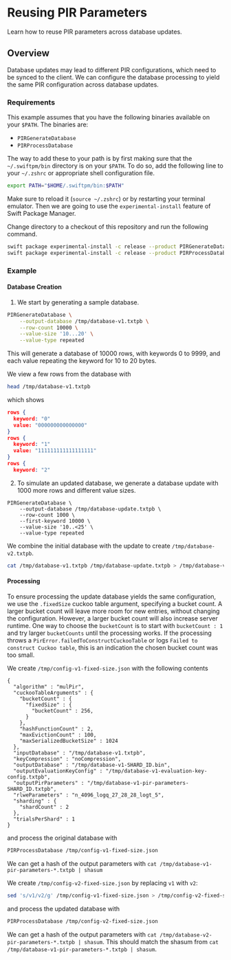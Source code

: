 # Reusing PIR Parameters

Learn how to reuse PIR parameters across database updates.

## Overview
Database updates may lead to different PIR configurations, which need to be synced to the client.
We can configure the database processing to yield the same PIR configuration across database updates.

### Requirements
This example assumes that you have the following binaries available on your `$PATH`.
The binaries are:
 - `PIRGenerateDatabase`
 - `PIRProcessDatabase`

The way to add these to your path is by first making sure that the `~/.swiftpm/bin` directory is on your `$PATH`. To do
so, add the following line to your `~/.zshrc` or appropriate shell configuration file.
```sh
export PATH="$HOME/.swiftpm/bin:$PATH"
```
Make sure to reload it (`source ~/.zshrc`) or by restarting your terminal emulator. Then we are going to use the
`experimental-install` feature of Swift Package Manager.

Change directory to a checkout of this repository and run the following command.
```sh
swift package experimental-install -c release --product PIRGenerateDatabase
swift package experimental-install -c release --product PIRProcessDatabase
```

### Example
#### Database Creation

1. We start by generating a sample database.

```sh
PIRGenerateDatabase \
    --output-database /tmp/database-v1.txtpb \
    --row-count 10000 \
    --value-size '10...20' \
    --value-type repeated
```

This will generate a database of 10000 rows, with keywords 0 to 9999, and each value repeating the keyword for 10 to 20 bytes.

We view a few rows from the database with
```sh
head /tmp/database-v1.txtpb
```
which shows
```json
rows {
  keyword: "0"
  value: "000000000000000"
}
rows {
  keyword: "1"
  value: "111111111111111111"
}
rows {
  keyword: "2"
```

2. To simulate an updated database, we generate a database update with 1000 more rows and different value sizes.
```
PIRGenerateDatabase \
    --output-database /tmp/database-update.txtpb \
    --row-count 1000 \
    --first-keyword 10000 \
    --value-size '10..<25' \
    --value-type repeated
```

We combine the initial database with the update to create `/tmp/database-v2.txtpb`.
```sh
cat /tmp/database-v1.txtpb /tmp/database-update.txtpb > /tmp/database-v2.txtpb
```

#### Processing
To ensure processing the update database yields the same configuration, we use the `.fixedSize` cuckoo table argument, specifying a bucket count.
A larger bucket count will leave more room for new entries, without changing the configuration.
However, a larger bucket count will also increase server runtime.
One way to choose the `bucketCount` is to start with `bucketCount : 1` and try larger `bucketCounts` until the processing works.
If the processing throws a `PirError.failedToConstructCuckooTable` or logs `Failed to construct Cuckoo table`, this is an indication the chosen bucket count was too small.

We create `/tmp/config-v1-fixed-size.json` with the following contents
```
{
  "algorithm" : "mulPir",
  "cuckooTableArguments" : {
    "bucketCount" : {
      "fixedSize" : {
        "bucketCount" : 256,
      }
    },
    "hashFunctionCount" : 2,
    "maxEvictionCount" : 100,
    "maxSerializedBucketSize" : 1024
  },
  "inputDatabase" : "/tmp/database-v1.txtpb",
  "keyCompression" : "noCompression",
  "outputDatabase" : "/tmp/database-v1-SHARD_ID.bin",
  "outputEvaluationKeyConfig" : "/tmp/database-v1-evaluation-key-config.txtpb",
  "outputPirParameters" : "/tmp/database-v1-pir-parameters-SHARD_ID.txtpb",
  "rlweParameters" : "n_4096_logq_27_28_28_logt_5",
  "sharding" : {
    "shardCount" : 2
  },
  "trialsPerShard" : 1
}
```
and process the original database with
```sh
PIRProcessDatabase /tmp/config-v1-fixed-size.json
```

We can get a hash of the output parameters with `cat /tmp/database-v1-pir-parameters-*.txtpb | shasum`

We create `/tmp/config-v2-fixed-size.json` by replacing `v1` with `v2`:
```sh
sed 's/v1/v2/g' /tmp/config-v1-fixed-size.json > /tmp/config-v2-fixed-size.json
```
and process the updated database with
```sh
PIRProcessDatabase /tmp/config-v2-fixed-size.json
```
We can get a hash of the output parameters with `cat /tmp/database-v2-pir-parameters-*.txtpb | shasum`.
This should match the shasum from `cat /tmp/database-v1-pir-parameters-*.txtpb | shasum`.
